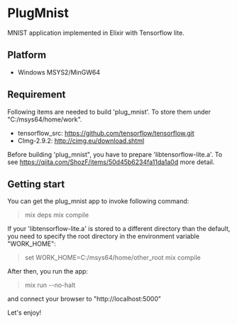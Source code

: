 # PlugMnist

MNIST application implemented in Elixir with Tensorflow lite.

## Platform
- Windows MSYS2/MinGW64

## Requirement

Following items are needed to build 'plug_mnist'. To store them under "C:/msys64/home/work".

- tensorflow_src: https://github.com/tensorflow/tensorflow.git
- CImg-2.9.2:     http://cimg.eu/download.shtml

Before building 'plug_mnist", you have to prepare 'libtensorflow-lite.a'.
To see https://qiita.com/ShozF/items/50d45b6234fa11da1a0d more detail.

## Getting start
You can get the plug_mnist app to invoke following command:

> mix deps
> mix compile

If your 'libtensorflow-lite.a' is stored to a different directory than the default,
you need to specify the root directory in the environment variable "WORK_HOME":

> set WORK_HOME=C:/msys64/home/other_root
> mix compile

After then, you run the app:

> mix run --no-halt

and connect your browser to "http://localhost:5000"

Let's enjoy!
